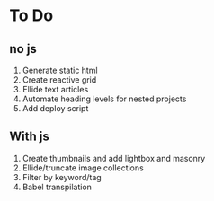 # To Do

## no js

1. Generate static html
2. Create reactive grid
3. Ellide text articles
4. Automate heading levels for nested projects
5. Add deploy script

## With js

1. Create thumbnails and add lightbox and masonry
2. Ellide/truncate image collections
3. Filter by keyword/tag
4. Babel transpilation
